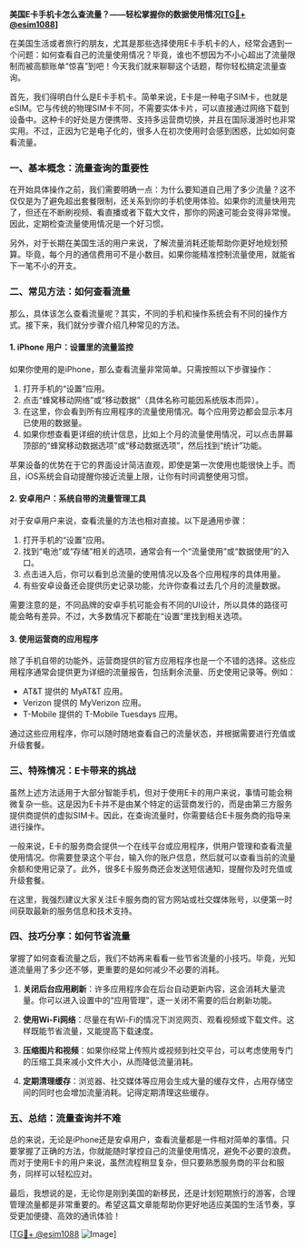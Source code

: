 **美国E卡手机卡怎么查流量？——轻松掌握你的数据使用情况[[TG💪+ @esim1088](https://t.me/s/esim1088)]**

在美国生活或者旅行的朋友，尤其是那些选择使用E卡手机卡的人，经常会遇到一个问题：如何查看自己的流量使用情况？毕竟，谁也不想因为不小心超出了流量限制而被高额账单“惊喜”到吧！今天我们就来聊聊这个话题，帮你轻松搞定流量查询。

首先，我们得明白什么是E卡手机卡。简单来说，E卡是一种电子SIM卡，也就是eSIM。它与传统的物理SIM卡不同，不需要实体卡片，可以直接通过网络下载到设备中。这种卡的好处是方便携带、支持多运营商切换，并且在国际漫游时也非常实用。不过，正因为它是电子化的，很多人在初次使用时会感到困惑，比如如何查看流量。

### **一、基本概念：流量查询的重要性**

在开始具体操作之前，我们需要明确一点：为什么要知道自己用了多少流量？这不仅仅是为了避免超出套餐限制，还关系到你的手机使用体验。如果你的流量快用完了，但还在不断刷视频、看直播或者下载大文件，那你的网速可能会变得非常慢。因此，定期检查流量使用情况是一个好习惯。

另外，对于长期在美国生活的用户来说，了解流量消耗还能帮助你更好地规划预算。毕竟，每个月的通信费用可不是小数目。如果你能精准控制流量使用，就能省下一笔不小的开支。

### **二、常见方法：如何查看流量**

那么，具体该怎么查看流量呢？其实，不同的手机和操作系统会有不同的操作方式。接下来，我们就分步骤介绍几种常见的方法。

#### **1. iPhone 用户：设置里的流量监控**

如果你使用的是iPhone，那么查看流量非常简单。只需按照以下步骤操作：

1. 打开手机的“设置”应用。
2. 点击“蜂窝移动网络”或“移动数据”（具体名称可能因系统版本而异）。
3. 在这里，你会看到所有应用程序的流量使用情况。每个应用旁边都会显示本月已使用的数据量。
4. 如果你想查看更详细的统计信息，比如上个月的流量使用情况，可以点击屏幕顶部的“蜂窝移动数据选项”或“移动数据选项”，然后找到“统计”功能。

苹果设备的优势在于它的界面设计简洁直观，即使是第一次使用也能很快上手。而且，iOS系统会自动提醒你接近流量上限，让你有时间调整使用习惯。

#### **2. 安卓用户：系统自带的流量管理工具**

对于安卓用户来说，查看流量的方法也相对直接。以下是通用步骤：

1. 打开手机的“设置”应用。
2. 找到“电池”或“存储”相关的选项，通常会有一个“流量使用”或“数据使用”的入口。
3. 点击进入后，你可以看到总流量的使用情况以及各个应用程序的具体用量。
4. 有些安卓设备还会提供历史记录功能，允许你查看过去几个月的流量数据。

需要注意的是，不同品牌的安卓手机可能会有不同的UI设计，所以具体的路径可能会略有差异。不过，大多数情况下都能在“设置”里找到相关选项。

#### **3. 使用运营商的应用程序**

除了手机自带的功能外，运营商提供的官方应用程序也是一个不错的选择。这些应用程序通常会提供更为详细的流量报告，包括剩余流量、历史使用记录等。例如：

- AT&T 提供的 MyAT&T 应用。
- Verizon 提供的 MyVerizon 应用。
- T-Mobile 提供的 T-Mobile Tuesdays 应用。

通过这些应用程序，你可以随时随地查看自己的流量状态，并根据需要进行充值或升级套餐。

### **三、特殊情况：E卡带来的挑战**

虽然上述方法适用于大部分智能手机，但对于使用E卡的用户来说，事情可能会稍微复杂一些。这是因为E卡并不是由某个特定的运营商发行的，而是由第三方服务提供商提供的虚拟SIM卡。因此，在查询流量时，你需要结合E卡服务商的指导来进行操作。

一般来说，E卡的服务商会提供一个在线平台或应用程序，供用户管理和查看流量使用情况。你需要登录这个平台，输入你的账户信息，然后就可以查看当前的流量余额和使用记录了。此外，很多E卡服务商还会发送短信通知，提醒你及时充值或升级套餐。

在这里，我强烈建议大家关注E卡服务商的官方网站或社交媒体账号，以便第一时间获取最新的服务信息和技术支持。

### **四、技巧分享：如何节省流量**

掌握了如何查看流量之后，我们不妨再来看看一些节省流量的小技巧。毕竟，光知道流量用了多少还不够，更重要的是如何减少不必要的消耗。

1. **关闭后台应用刷新**：许多应用程序会在后台自动更新内容，这会消耗大量流量。你可以进入设置中的“应用管理”，逐一关闭不需要的后台刷新功能。

2. **使用Wi-Fi网络**：尽量在有Wi-Fi的情况下浏览网页、观看视频或下载文件。这样既能节省流量，又能提高下载速度。

3. **压缩图片和视频**：如果你经常上传照片或视频到社交平台，可以考虑使用专门的压缩工具来减小文件大小，从而降低流量消耗。

4. **定期清理缓存**：浏览器、社交媒体等应用会生成大量的缓存文件，占用存储空间的同时也会增加流量消耗。记得定期清理这些缓存。

### **五、总结：流量查询并不难**

总的来说，无论是iPhone还是安卓用户，查看流量都是一件相对简单的事情。只要掌握了正确的方法，你就能随时掌控自己的流量使用情况，避免不必要的浪费。而对于使用E卡的用户来说，虽然流程稍显复杂，但只要熟悉服务商的平台和服务，同样可以轻松应对。

最后，我想说的是，无论你是刚到美国的新移民，还是计划短期旅行的游客，合理管理流量都是非常重要的。希望这篇文章能帮助你更好地适应美国的生活节奏，享受更加便捷、高效的通讯体验！

[[TG💪+ @esim1088](https://t.me/s/esim1088) ![Image](https://i.postimg.cc/4NQfJmqS/Snipaste-2025-05-13-00-14-12.png)]